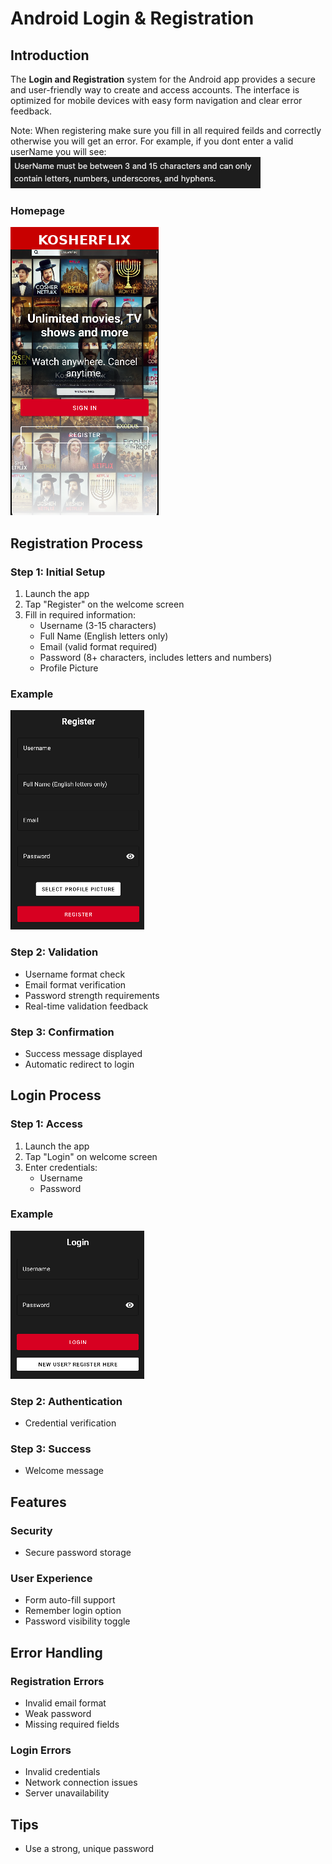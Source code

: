 # Android Login & Registration

## Introduction

The **Login and Registration** system for the Android app provides a secure and user-friendly way to create and access accounts. The interface is optimized for mobile devices with easy form navigation and clear error feedback.

Note: When registering make sure you fill in all required feilds and correctly otherwise you will get an error. For example, if you dont enter a valid userName you will see:
<br>
![Info Error](./Screenshots/android_info_error.png)

### Homepage
![Homepage](./Screenshots/android_homepage_prelogin.png)

## Registration Process

### Step 1: Initial Setup
1. Launch the app
2. Tap "Register" on the welcome screen
3. Fill in required information:
   - Username (3-15 characters)
   - Full Name (English letters only)
   - Email (valid format required)
   - Password (8+ characters, includes letters and numbers)
   - Profile Picture

### Example
![Registration Form](./Screenshots/android_registration_form.png)

### Step 2: Validation
- Username format check
- Email format verification
- Password strength requirements
- Real-time validation feedback

### Step 3: Confirmation
- Success message displayed
- Automatic redirect to login

## Login Process

### Step 1: Access
1. Launch the app
2. Tap "Login" on welcome screen
3. Enter credentials:
   - Username
   - Password

### Example
![Login Form](./Screenshots/android_login_form.png)

### Step 2: Authentication
- Credential verification

### Step 3: Success
- Welcome message

## Features

### Security
- Secure password storage

### User Experience
- Form auto-fill support
- Remember login option
- Password visibility toggle

## Error Handling

### Registration Errors
- Invalid email format
- Weak password
- Missing required fields

### Login Errors
- Invalid credentials
- Network connection issues
- Server unavailability

## Tips
- Use a strong, unique password

